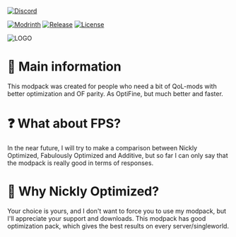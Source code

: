 [![Discord](https://cdn.modrinth.com/data/cached_images/15652362bb920cf6d6bbd5ba816f5c8c0d7ee2f4.png)](https://discord.gg/DxsxVhyahd)

[![Modrinth](https://img.shields.io/badge/Modrinth-gray?logo=modrinth)](https://modrinth.com/modpack/nicklyoptimized)
[![Release](https://img.shields.io/github/v/release/nick9509/nickly-optimized?include_prereleases)]([https://github.com/Tuinity/Moonrise](https://github.com/nick9509/nickly-optimized)/releases)
[![License](https://img.shields.io/github/license/nick9509/nickly-optimized)](LICENSE.md)

![LOGO](https://cdn.modrinth.com/data/cached_images/009eb17541efb09161edb517134973e4edd27ec2_0.webp)
# 📙 Main information
This modpack was created for people who need a bit of QoL-mods with better optimization and OF parity. As OptiFine, but much better and faster.
# ❓ What about FPS?
In the near future, I will try to make a comparison between Nickly Optimized, Fabulously Optimized and Additive, but so far I can only say that the modpack is really good in terms of responses.
# 🤔 Why Nickly Optimized?
Your choice is yours, and I don't want to force you to use my modpack, but I'll appreciate your support and downloads. This modpack has good optimization pack, which gives the best results on every server/singleworld.
